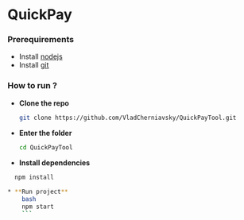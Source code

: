 # QuickPay

### Prerequirements

 - Install  [nodejs](https://nodejs.org/en/Install)
 - Install [git](https://git-scm.com/download)
 
### How to run ?

* **Clone the repo** 
    ```bash
    git clone https://github.com/VladCherniavsky/QuickPayTool.git
    ```
* **Enter the folder**
     ```bash 
     cd QuickPayTool
     ```
     
* **Install dependencies**
```bash
  npm install
     
* **Run project**
    bash  
    npm start
    ```
